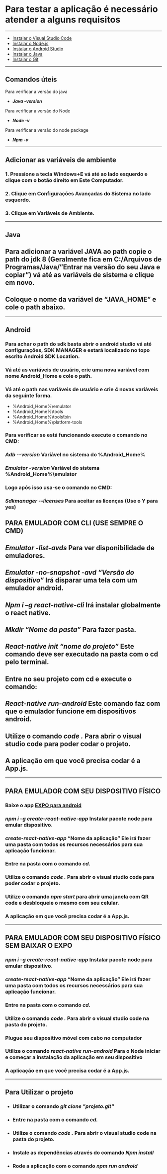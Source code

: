 # Para testar a aplicação é necessário atender a alguns requisitos

***
* [Instalar o Visual Studio Code](https://code.visualstudio.com/download)
* [Instalar o Node.js](https://nodejs.org/en/download/)
* [Instalar o Android Studio](https://developer.android.com/studio/install?hl=pt-br)
* [Instalar o Java](https://www.oracle.com/technetwork/java/javase/downloads/jdk8-downloads-2133151.html)
* [Instalar o Git](https://git-scm.com/downloads)
***
## Comandos úteis
Para verificar a versão do java
* ***Java -version***


Para verificar a versão do Node
* ***Node -v***

Para verificar a versão do node package
* ***Npm -v***
***
## Adicionar as variáveis de ambiente

### 1. Pressione a tecla Windows+E vá até ao lado esquerdo e clique com o botão direito em Este Computador.
### 2. Clique em Configurações Avançadas do Sistema no lado esquerdo.
### 3. Clique em Variáveis de Ambiente.
***
## Java

## Para adicionar a variável JAVA ao path copie o path do jdk 8 (Geralmente fica em C:/Arquivos de Programas/Java/”Entrar na versão do seu Java e copiar”) vá até as variáveis de sistema e clique em novo.
## Coloque o nome da variável de “JAVA_HOME” e cole o path abaixo.
***
## Android
### Para achar o path do sdk basta abrir o android studio vá até configurações, SDK MANAGER e estará localizado no topo escrito Android SDK Location.
### Vá até as variáveis de usuário, crie uma nova variável com nome Android_Home e cole o path.
### Vá até o path nas variáveis de usuário e crie 4 novas variáveis da seguinte forma.
* %Android_Home%\emulator
* %Android_Home%\tools
* %Android_Home%\tools\bin
* %Android_Home%\platform-tools
### Para verificar se está funcionando execute o comando no CMD:


### ***Adb  --version***	Variável no sistema do %Android_Home%

### ***Emulator -version*** Variável do sistema %Android_Home%\emulator

### Logo após isso usa-se o comando no CMD:

### ***Sdkmanager --licenses*** 			Para aceitar as licenças (Use o Y para yes)

## 	**PARA EMULADOR COM CLI (USE SEMPRE O CMD)**

## ***Emulator -list-avds***				Para ver disponibilidade de emuladores.
## ***Emulator -no-snapshot -avd “Versão do dispositivo”***  Irá disparar uma tela com um emulador android.
## ***Npm i –g react-native-cli*** 		Irá instalar globalmente o react native. 
## ***Mkdir 	“Nome da pasta”***						Para fazer pasta.
## ***React-native init “nome do projeto”*** 		Este comando deve ser executado na pasta com o cd pelo terminal.
## Entre no seu projeto com cd e execute o comando:
## ***React-native run-android***			Este comando faz com que o emulador funcione em dispositivos android.
## Utilize o comando ***code .*** 			Para abrir o visual studio code para poder codar o projeto.
## A aplicação em que você precisa codar é a App.js.
***
## 	**PARA EMULADOR COM SEU DISPOSITIVO FÍSICO**

### Baixe o app [EXPO para android](https://play.google.com/store/apps/details?id=host.exp.exponent&hl=pt_BR)
### ***npm i –g create-react-native-app*** 		Instalar pacote node para emular dispositivo.
### ***create-react-native-app*** “Nome da aplicação” Ele irá fazer uma pasta com todos os recursos necessários para sua aplicação funcionar.
### Entre na pasta com o comando ***cd.***
### Utilize o comando ***code .*** 			Para abrir o visual studio code para poder codar o projeto.
### Utilize o comando ***npm start*** para abrir uma janela com QR code e desbloqueie o mesmo com seu celular.
### A aplicação em que você precisa codar é a App.js.
***
## 	**PARA EMULADOR COM SEU DISPOSITIVO FÍSICO SEM BAIXAR O EXPO**
### ***npm i –g create-react-native-app*** 		Instalar pacote node para emular dispositivo.
### ***create-react-native-app*** “Nome da aplicação” Ele irá fazer uma pasta com todos os recursos necessários para sua aplicação funcionar.
### Entre na pasta com o comando ***cd.***
### Utilize o comando ***code .*** Para abrir o visual studio code na pasta do projeto.
### Plugue seu dispositivo móvel com cabo no computador
### Utilize o comando ***react-native run-android*** Para o Node iniciar e começar a instalação da aplicação em seu dispositivo
### A aplicação em que você precisa codar é a App.js.
***
## **Para Utilizar o projeto**
* ### Utilizar o comando ***git clone "projeto.git"*** 
* ### Entre na pasta com o comando ***cd.***
* ### Utilize o comando ***code .*** Para abrir o visual studio code na pasta do projeto.
* ### Instale as dependências através do comando ***Npm install***
* ### Rode a aplicação com o comando ***npm run android***
